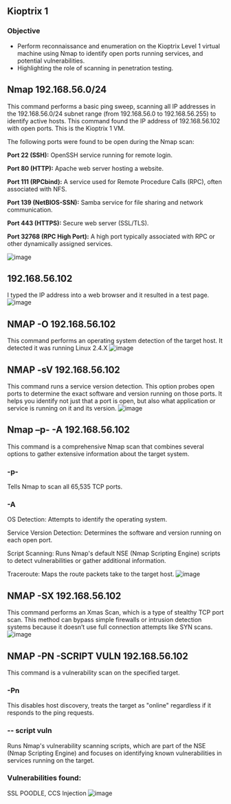 ## Kioptrix 1
### Objective
- Perform reconnaissance and enumeration on the Kioptrix Level 1 virtual machine using Nmap to identify open ports running services, and potential vulnerabilities.
-  Highlighting the role of scanning in penetration testing.

## Nmap 192.168.56.0/24 
This command performs a basic ping sweep, scanning all IP addresses in the 192.168.56.0/24 subnet range (from 192.168.56.0 to 192.168.56.255) to identify active hosts. This command found the IP address of 192.168.56.102 with open ports. This is the Kioptrix 1 VM. 

The following ports were found to be open during the Nmap scan:

**Port 22 (SSH):** OpenSSH service running for remote login.

**Port 80 (HTTP):** Apache web server hosting a website.

**Port 111 (RPCbind):** A service used for Remote Procedure Calls (RPC), often associated with NFS.

**Port 139 (NetBIOS-SSN):** Samba service for file sharing and network communication.

**Port 443 (HTTPS):** Secure web server (SSL/TLS).

**Port 32768 (RPC High Port):** A high port typically associated with RPC or other dynamically assigned services.


![image](https://github.com/user-attachments/assets/7bd5c30a-3878-46f6-a7e0-47fe87bfe3d2)

## 192.168.56.102
I typed the IP address into a web browser and it resulted in a test page.
![image](https://github.com/user-attachments/assets/7210013f-3566-476b-8b62-ce3a57938871)

## NMAP -O 192.168.56.102
This command performs an operating system detection of the target host. It detected it was running Linux 2.4.X
![image](https://github.com/user-attachments/assets/8b1cea0a-04f5-43a3-8792-856d179415ed)

## NMAP -sV 192.168.56.102
This command runs a service version detection. This option probes open ports to determine the exact software and version running on those ports. It helps you identify not just that a port is open, but also what application or service is running on it and its version.
![image](https://github.com/user-attachments/assets/92a396aa-ec18-4a7a-9864-1d4b07ed5818)
## Nmap –p- -A 192.168.56.102
This command is a comprehensive Nmap scan that combines several options to gather extensive information about the target system.
### -p-
Tells Nmap to scan all 65,535 TCP ports.
### -A
OS Detection: Attempts to identify the operating system.

Service Version Detection: Determines the software and version running on each open port.

Script Scanning: Runs Nmap's default NSE (Nmap Scripting Engine) scripts to detect vulnerabilities or gather additional information.

Traceroute: Maps the route packets take to the target host.
![image](https://github.com/user-attachments/assets/602336f8-9dda-4e08-b094-89009417e098)

## NMAP -SX 192.168.56.102
This command performs an Xmas Scan, which is a type of stealthy TCP port scan. This method can bypass simple firewalls or intrusion detection systems because it doesn’t use full connection attempts like SYN scans.
![image](https://github.com/user-attachments/assets/c6aa34e6-9402-4105-a165-26c87555e290)

## NMAP -PN -SCRIPT VULN 192.168.56.102
This command is a vulnerability scan on the specified target.
### -Pn
This disables host discovery, treats the target as "online" regardless if it responds to the ping requests.
### -- script vuln 
Runs Nmap's vulnerability scanning scripts, which are part of the NSE (Nmap Scripting Engine) and focuses on identifying known vulnerabilities in services running on the target.

### Vulnerabilities found:
SSL POODLE, CCS Injection
![image](https://github.com/user-attachments/assets/3e79a37f-3b41-47c6-8e7d-54db4e49e340)

